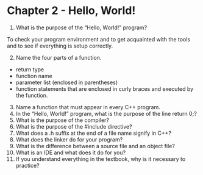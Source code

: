 # Chapter 2 - Hello, World!

1. What is the purpose of the “Hello, World!” program?

To check your program environment and to get acquainted with the tools and to see if everything is setup correctly.

2. Name the four parts of a function.

- return type
- function name
- parameter list (enclosed in parentheses)
- function statements that are enclosed in curly braces and executed by the function.

3. Name a function that must appear in every C++ program.
4. In the “Hello, World!” program, what is the purpose of the line return 0;?
5. What is the purpose of the compiler?
6. What is the purpose of the #include directive?
7. What does a .h suffix at the end of a file name signify in C++?
8. What does the linker do for your program?
9. What is the difference between a source file and an object file?
10. What is an IDE and what does it do for you?
11. If you understand everything in the textbook, why is it necessary to
practice?
